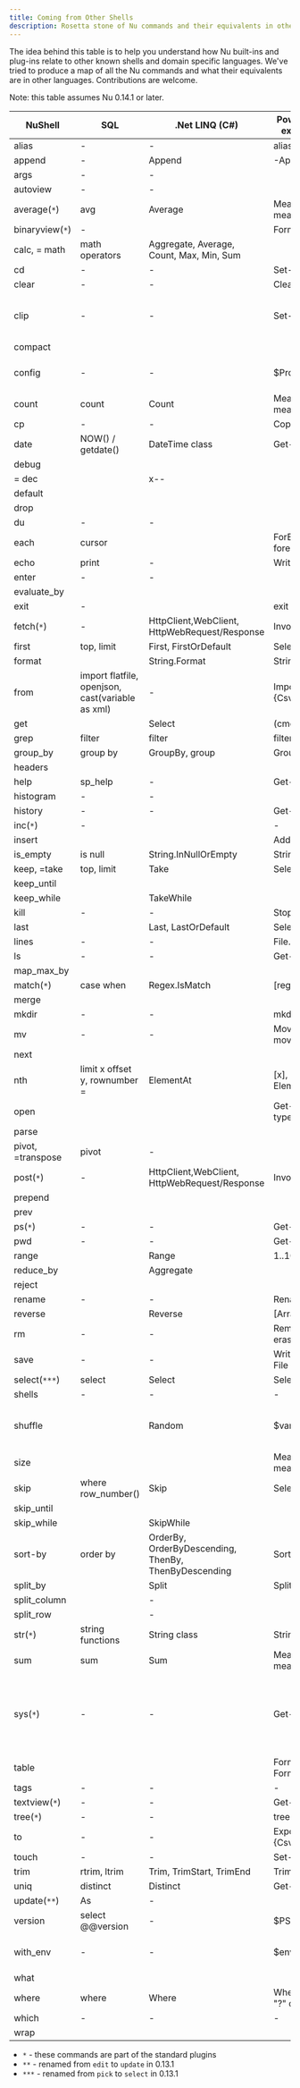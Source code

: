 ```yaml
---
title: Coming from Other Shells
description: Rosetta stone of Nu commands and their equivalents in other shells and programming languages
---
```


The idea behind this table is to help you understand how Nu built-ins and plug-ins relate to other known shells and domain specific languages. We've tried to produce a map of all the Nu commands and what their equivalents are in other languages. Contributions are welcome.

Note: this table assumes Nu 0.14.1 or later.


| NuShell                | SQL                           | .Net LINQ (C#)                                       | PowerShell (without external modules)      | Bash                                            |
| ---------------------- | ----------------------------- | ---------------------------------------------------- | ------------------------------------------ | ----------------------------------------------- |
| alias                  |   -                           |   -                                                  | alias                                      | alias                                           |
| append                 |   -                           | Append                                               | -Append                                    |                                                 |
| args                   |   -                           |   -                                                  |                                            |                                                 |
| autoview               |   -                           |   -                                                  |                                            |                                                 |
| average(`*`)           | avg                           | Average                                              | Measure-Object, measure                    |                                                 |
| binaryview(`*`)        |   -                           |                                                      | Format-Hex                                 |                                                 |
| calc, = math           | math operators                | Aggregate, Average, Count, Max, Min, Sum             |                                            | bc                                              |
| cd                     |   -                           |   -                                                  | Set-Location, cd                           | cd                                              |
| clear                  |   -                           |   -                                                  | Clear-Host                                 | clear                                           |
| clip                   |   -                           |   -                                                  | Set-Clipboard, scb                         | clip, clipboard, xclip, pbcopy                  |
| compact                |                               |                                                      |                                            |                                                 |
| config                 |   -                           |   -                                                  | $Profile                                   | vi .bashrc, .profile                            |
| count                  | count                         | Count                                                | Measure-Object, measure                    | wc                                              |
| cp                     |   -                           |   -                                                  | Copy-Item, cp, copy                        | cp                                              |
| date                   | NOW() / getdate()             | DateTime class                                       | Get-Date                                   | date                                            |
| debug                  |                               |                                                      |                                            |                                                 |
| = dec                  |                               | x--                                                  |                                            |                                                 |
| default                |                               |                                                      |                                            |                                                 |
| drop                   |                               |                                                      |                                            |                                                 |
| du                     |   -                           |   -                                                  |                                            | du                                              |
| each                   | cursor                        |                                                      | ForEach-Object, foreach, for               |                                                 |
| echo                   | print                         |   -                                                  | Write-Output, write                        | echo                                            |
| enter                  |   -                           |   -                                                  |                                            |                                                 |
| evaluate_by            |                               |                                                      |                                            |                                                 |
| exit                   |   -                           |                                                      | exit                                       | exit                                            |
| fetch(`*`)             |   -                           | HttpClient,WebClient, HttpWebRequest/Response        | Invoke-WebRequest                          | wget                                            |
| first                  | top, limit                    | First, FirstOrDefault                                | Select-Object -First                       | head                                            |
| format                 |                               | String.Format                                        | String.Format                              |                                                 |
| from                   | import flatfile, openjson, cast(variable as xml) |   -                               | Import/ConvertFrom-{Csv,Xml,Html,Json}     |                                                 |
| get                    |                               | Select                                               | (cmd).column                               |                                                 |
| grep                   | filter                        | filter                                               | filter                                     | filter                                          |
| group_by               | group by                      | GroupBy, group                                       | Group-Object, group                        |                                                 |
| headers                |                               |                                                      |                                            |                                                 |
| help                   | sp_help                       |   -                                                  | Get-Help, help, man                        | man                                             |
| histogram              |   -                           |   -                                                  |                                            |                                                 |
| history                |   -                           |   -                                                  | Get-History, history                       | history                                         |
| inc(`*`)               |   -                           |                                                      |   -                                        |   -                                             |
| insert                 |                               |                                                      | Add-Member                                 |                                                 |
| is_empty               | is null                       | String.InNullOrEmpty                                 | String.InNullOrEmpty                       |                                                 |
| keep, =take            | top, limit                    | Take                                                 | Select-Object -First                       | head                                            |
| keep_until             |                               |                                                      |                                            |                                                 |
| keep_while             |                               | TakeWhile                                            |                                            |                                                 |
| kill                   |   -                           |   -                                                  | Stop-Process, kill                         | kill                                            |
| last                   |                               | Last, LastOrDefault                                  | Select-Object -Last                        | tail                                            |
| lines                  |   -                           |   -                                                  | File.ReadAllLines                          |                                                 |
| ls                     |   -                           |   -                                                  | Get-ChildItem, dir, ls                     | ls                                              |
| map_max_by             |                               |                                                      |                                            |                                                 |
| match(`*`)             | case when                     | Regex.IsMatch                                        | [regex]                                    |                                                 |
| merge                  |                               |                                                      |                                            |                                                 |
| mkdir                  |   -                           |   -                                                  | mkdir, md                                  | mkdir                                           |
| mv                     |   -                           |   -                                                  | Move-Item, mv, move, mi                    | mv                                              |
| next                   |                               |                                                      |                                            |                                                 |
| nth                    | limit x offset y, rownumber = | ElementAt                                            | [x], indexing operator, ElementAt          |                                                 |
| open                   |                               |                                                      | Get-Content, gc, cat, type                 | cat                                             |
| parse                  |                               |                                                      |                                            |                                                 |
| pivot, =transpose      | pivot                         |   -                                                  |                                            |                                                 |
| post(`*`)              |   -                           | HttpClient,WebClient, HttpWebRequest/Response        | Invoke-WebRequest                          |                                                 |
| prepend                |                               |                                                      |                                            |                                                 |
| prev                   |                               |                                                      |                                            |                                                 |
| ps(`*`)                |   -                           |   -                                                  | Get-Process, ps, gps                       | ps                                              |
| pwd                    |   -                           |   -                                                  | Get-Location, pwd                          | pwd                                             |
| range                  |                               | Range                                                | 1..10, 'a'..'f'                            |                                                 |
| reduce_by              |                               | Aggregate                                            |                                            |                                                 |
| reject                 |                               |                                                      |                                            |                                                 |
| rename                 |   -                           |   -                                                  | Rename-Item, ren, rni                      | mv                                              |
| reverse                |                               | Reverse                                              | [Array]::Reverse($var)                     |                                                 |
| rm                     |   -                           |   -                                                  | Remove-Item, del, erase, rd, ri, rm, rmdir | rm                                              |
| save                   |   -                           |   -                                                  | Write-Output, Out-File                     | > foo.txt                                       |
| select(`***`)          | select                        | Select                                               | Select-Object, select                      |                                                 |
| shells                 |   -                           |   -                                                  |   -                                        |                                                 |
| shuffle                |                               | Random                                               | $var                                       | Sort-Object {Get-Random}                        |
| size                   |                               |                                                      | Measure-Object, measure                    | wc                                              |
| skip                   | where row_number()            | Skip                                                 | Select-Object -Skip                        |                                                 |
| skip_until             |                               |                                                      |                                            |                                                 |
| skip_while             |                               | SkipWhile                                            |                                            |                                                 |
| sort-by                | order by                      | OrderBy, OrderByDescending, ThenBy, ThenByDescending | Sort-Object, sort                          |                                                 |
| split_by               |                               | Split                                                | Split                                      |                                                 |
| split_column           |                               |   -                                                  |                                            |                                                 |
| split_row              |                               |   -                                                  |                                            |                                                 |
| str(`*`)               | string functions              | String class                                         | String class                               |                                                 |
| sum                    | sum                           | Sum                                                  | Measure-Object, measure                    |                                                 |
| sys(`*`)               |   -                           |   -                                                  | Get-ComputerInfo                           | uname, lshw, lsblk, lscpu, lsusb, hdparam, free |
| table                  |                               |                                                      | Format-Table, ft, Format-List, fl          |                                                 |
| tags                   |   -                           |   -                                                  |   -                                        |                                                 |
| textview(`*`)          |   -                           |   -                                                  | Get-Content, cat                           |                                                 |
| tree(`*`)              |   -                           |   -                                                  | tree                                       |                                                 |
| to                     |   -                           |   -                                                  | Export/ConvertTo-{Csv,Xml,Html,Json}       |                                                 |
| touch                  |   -                           |   -                                                  | Set-Content                                | touch                                           |
| trim                   | rtrim, ltrim                  | Trim, TrimStart, TrimEnd                             | Trim                                       |                                                 |
| uniq                   | distinct                      | Distinct                                             | Get-Unique, gu                             | uniq                                            |
| update(`**`)           | As                            |   -                                                  |                                            |                                                 |
| version                | select @@version              |   -                                                  | $PSVersionTable                            |                                                 |
| with_env               |   -                           |   -                                                  | $env:FOO = 'bar'                           | export foo = "bar"                              |
| what                   |                               |                                                      |                                            |                                                 |
| where                  | where                         | Where                                                | Where-Object, where, "?" operator          |                                                 |
| which                  |   -                           |   -                                                  |   -                                        | which                                           |
| wrap                   |                               |                                                      |                                            |                                                 |

* `*` - these commands are part of the standard plugins
* `**` - renamed from `edit` to `update` in 0.13.1
* `***` - renamed from `pick` to `select` in 0.13.1
